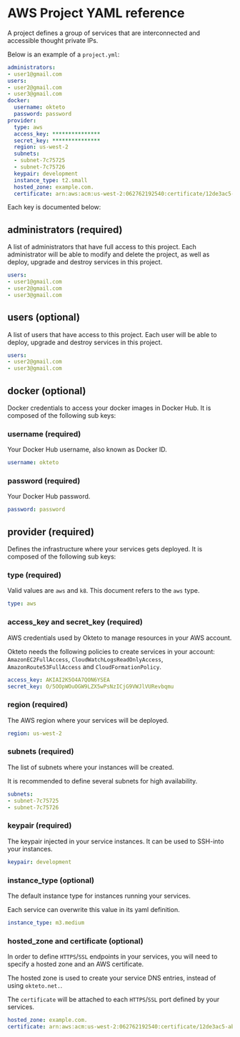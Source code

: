 # AWS Project YAML reference

A project defines a group of services that are interconnected and accessible thought private IPs.

Below is an example of a `project.yml`:

```yaml
administrators:
- user1@gmail.com
users:
- user2@gmail.com
- user3@gmail.com
docker:
  username: okteto
  password: password
provider:
  type: aws
  access_key: ***************
  secret_key: ***************
  region: us-west-2
  subnets:
  - subnet-7c75725
  - subnet-7c75726
  keypair: development
  instance_type: t2.small
  hosted_zone: example.com.
  certificate: arn:aws:acm:us-west-2:062762192540:certificate/12de3ac5-abcd-461a-1234-9e81250b33d8
```

Each key is documented below:

## administrators (required)

A list of administrators that have full access to this project. Each administrator will be able to modify and delete the project, as well as deploy, upgrade and destroy services in this project.

```yaml
users:
- user1@gmail.com
- user2@gmail.com
- user3@gmail.com
```

## users (optional)

A list of users that have access to this project. Each user will be able to deploy, upgrade and destroy services in this project.

```yaml
users:
- user2@gmail.com
- user3@gmail.com
```

## docker (optional)

Docker credentials to access your docker images in Docker Hub. It is composed of the following sub keys:

### username (required)

Your Docker Hub username, also known as Docker ID.

```yaml
username: okteto
```

### password (required)

Your Docker Hub password.

```yaml
password: password
```

## provider (required)

Defines the infrastructure where your services gets deployed. It is composed of the following sub keys:

### type (required)

Valid values are `aws` and `k8`. This document refers to the `aws` type.

```yaml
type: aws
```

### access_key and secret_key (required)

AWS credentials used by Okteto to manage resources in your AWS account.

Okteto needs the following policies to create services in your account: `AmazonEC2FullAccess`, `CloudWatchLogsReadOnlyAccess`, `AmazonRoute53FullAccess` and `CloudFormationPolicy`.

```yaml
access_key: AKIAI2K5O4A7QON6YSEA
secret_key: O/5OOpWOuOGW9LZX5wPsNzICjG9VWJlVURevbqmu
```

### region (required)

The AWS region where your services will be deployed.

```yaml
region: us-west-2
```

### subnets (required)

The list of subnets where your instances will be created.

It is recommended to define several subnets for high availability.

```yaml
subnets:
- subnet-7c75725
- subnet-7c75726
```

### keypair (required)

The keypair injected in your service instances. It can be used to SSH-into your instances.

```yaml
keypair: development
```

### instance_type (optional)

The default instance type for instances running your services.

Each service can overwrite this value in its yaml definition.

```yaml
instance_type: m3.medium
```

### hosted_zone and certificate (optional)

In order to define `HTTPS`/`SSL` endpoints in your services, you will need to specify a hosted zone and an AWS certificate.

The hosted zone is used to create your service DNS entries, instead of using `okteto.net.`.

The `certificate` will be attached to each `HTTPS`/`SSL` port defined by your services.

```yaml
hosted_zone: example.com.
certificate: arn:aws:acm:us-west-2:062762192540:certificate/12de3ac5-abcd-461a-1234-9e81250b33d8
```
